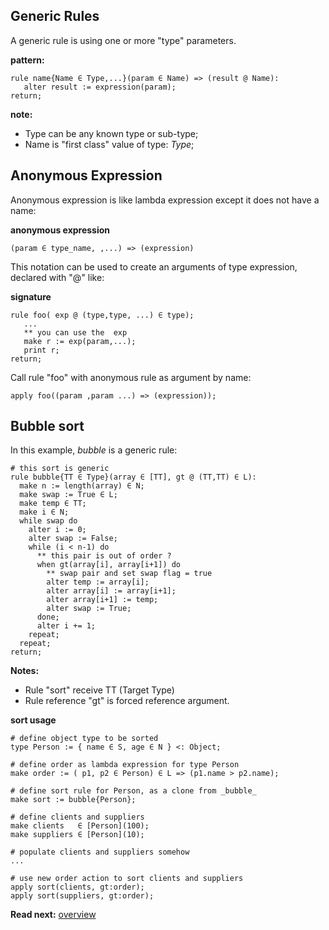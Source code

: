 ## Generic Rules

A generic rule is using one or more "type" parameters. 

**pattern:**
```
rule name{Name ∈ Type,...}(param ∈ Name) => (result @ Name):
   alter result := expression(param);
return;
```

**note:** 
* Type can be any known type or sub-type;
* Name is "first class" value of type: _Type_;

## Anonymous Expression

Anonymous expression is like lambda expression except it does not have a name:

**anonymous expression**
```
(param ∈ type_name, ,...) => (expression)
```

This notation can be used to create an arguments of type expression, declared with "@" like:

**signature**
```
rule foo( exp @ (type,type, ...) ∈ type);
   ... 
   ** you can use the  exp
   make r := exp(param,...);
   print r;
return;
```

Call rule "foo" with anonymous rule as argument by name:

```
apply foo((param ,param ...) => (expression));
```

## Bubble sort

In this example, _bubble_ is a generic rule:

```# this sort is generic 
rule bubble{TT ∈ Type}(array ∈ [TT], gt @ (TT,TT) ∈ L):
  make n := length(array) ∈ N; 
  make swap := True ∈ L;
  make temp ∈ TT;
  make i ∈ N;
  while swap do
    alter i := 0;
    alter swap := False;
    while (i < n-1) do
      ** this pair is out of order ?
      when gt(array[i], array[i+1]) do
        ** swap pair and set swap flag = true
        alter temp := array[i];
        alter array[i] := array[i+1];
        alter array[i+1] := temp;
        alter swap := True;
      done;
      alter i += 1;
    repeat;
  repeat;
return;
```

**Notes:**

* Rule "sort" receive TT (Target Type) 
* Rule reference "gt" is forced reference argument.

**sort usage**

```# define object type to be sorted
type Person := { name ∈ S, age ∈ N } <: Object;
# define order as lambda expression for type Person
make order := ( p1, p2 ∈ Person) ∈ L => (p1.name > p2.name);
# define sort rule for Person, as a clone from _bubble_
make sort := bubble{Person};
# define clients and suppliers
make clients   ∈ [Person](100);
make suppliers ∈ [Person](10);
# populate clients and suppliers somehow
...
# use new order action to sort clients and suppliers
apply sort(clients, gt:order);
apply sort(suppliers, gt:order);
```

**Read next:** [overview](../syntax/overview.md)